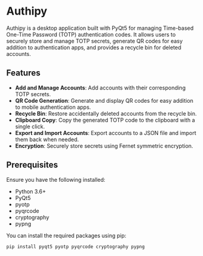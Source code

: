 # Authipy

Authipy is a desktop application built with PyQt5 for managing Time-based One-Time Password (TOTP) authentication codes. It allows users to securely store and manage TOTP secrets, generate QR codes for easy addition to authentication apps, and provides a recycle bin for deleted accounts.

## Features

- **Add and Manage Accounts**: Add accounts with their corresponding TOTP secrets.
- **QR Code Generation**: Generate and display QR codes for easy addition to mobile authentication apps.
- **Recycle Bin**: Restore accidentally deleted accounts from the recycle bin.
- **Clipboard Copy**: Copy the generated TOTP code to the clipboard with a single click.
- **Export and Import Accounts**: Export accounts to a JSON file and import them back when needed.
- **Encryption**: Securely store secrets using Fernet symmetric encryption.

## Prerequisites

Ensure you have the following installed:
- Python 3.6+
- PyQt5
- pyotp
- pyqrcode
- cryptography
- pypng

You can install the required packages using pip:
```sh
pip install pyqt5 pyotp pyqrcode cryptography pypng

